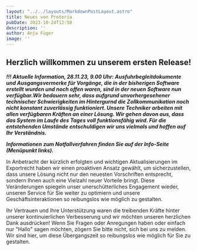 ```yaml
---
layout: "../../layouts/MarkdownPostLayout.astro"
title: Neues von Proteria 
pubDate: 2023-10-24T12:58
description: ''
author: Anja Füger
image: ''
---
```


## Herzlich willkommen zu unserem ersten Release!

<strong><em>!!! Aktuelle Information, 28.11.23, 9.00 Uhr: </em></strong>***Ausfuhrbegleitdokumente und Ausgangsvermerke für Vorgänge, die in der bisherigen Software erstellt wurden und noch offen waren, sind in der neuen Software nun verfügbar.***<strong><em>Wir bedauern sehr, dass aufgrund unvorhergesehener technischer Schwierigkeiten im Hintergurnd die Zollkommunikation noch nicht konstant zuverlässig funktioniert. Unsere Techniker arbeiten mit allen verfügbaren Kräften an einer Lösung. </em></strong><strong><em>Wir gehen davon aus, dass das System im Laufe des Tages voll funktionsfähig wird. </em></strong>***Für die entstehenden Umstände entschuldigen wir uns vielmals und hoffen auf Ihr Verständnis.***

***Informationen zum Notfallverfahren finden Sie auf der Info-Seite (Menüpunkt links).***

In Anbetracht der kürzlich erfolgten und wichtigen Aktualisierungen im Exportrecht haben wir einen proaktiven Ansatz gewählt, um sicherzustellen, dass unsere Lösung nicht nur den neuesten Vorschriften entsprecht, sondern Ihnen auch eine Vielzahl neuer Vorteile bringt. Diese Veränderungen spiegeln unser unerschütterliches Engagement wieder, unseren Service für Sie weiter zu optimiern und unsere Geschäftsinteraktionen so reibungslos wie möglich zu gestalten.

Ihr Vertrauen und Ihre Unterstützung waren die treibenden Kräfte hinter unserer kontinuierlichen Verbesserung und wir möchten unseren herzlichen Dank ausdrücken! Wenn Sie Fragen oder Anregungen haben oder einfach nur \"Hallo\" sagen möchten, zögern Sie bitte nicht, sich bei uns zu melden. Wir sind hier, um diese Übergangszeit so reibungslos wie möglich für Sie zu gestalten.
